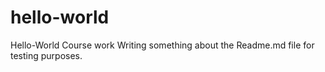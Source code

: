 # hello-world
Hello-World Course work
Writing something about the Readme.md file for testing purposes.
